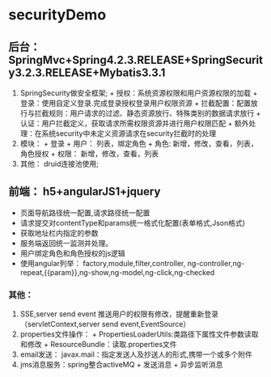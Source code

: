 # securityDemo

## 后台：SpringMvc+Spring4.2.3.RELEASE+SpringSecurity3.2.3.RELEASE+Mybatis3.3.1

   1. SpringSecurity做安全框架;
     + 授权：系统资源权限和用户资源权限的加载
     + 登录：使用自定义登录.完成登录授权登录用户权限资源
     + 拦截配置：配置放行与拦截规则：用户请求的过滤、静态资源放行、特殊类别的数据请求放行
     + 认证：用户拦截定义，获取请求所需权限资源并进行用户权限匹配
     + 额外处理：在系统security中未定义资源请求在security拦截时的处理
   2. 模块：
     + 登录
     + 用户：   列表，绑定角色
     + 角色:    新增，修改，查看，列表，角色授权
     + 权限：   新增，修改，查看，列表
   3. 其他：
        druid连接池使用;


## 前端： h5+angularJS1+jquery
   +  页面导航路径统一配置,请求路径统一配置
   +  请求提交对contentType和params统一格式化配置(表单格式,Json格式)
   +  获取地址栏内指定的参数
   +  服务端返回统一监测并处理。
   +  用户绑定角色和角色授权的js逻辑
   +  使用angular列举：
        factory,module,filter,controller,
        ng-controller,ng-repeat,{{param}},ng-show,ng-model,ng-click,ng-checked

### 其他：
   1. SSE,server send event
        推送用户的权限有修改，提醒重新登录（servletContext,server send event,EventSource）
   2. properties文件操作：
     + PropertiesLoaderUtils:类路径下属性文件参数读取和修改
     + ResourceBundle：读取.properties文件
   3. email发送：
        javax.mail：指定发送人及抄送人的形式,携带一个或多个附件
   4. jms消息服务：spring整合activeMQ
     +  发送消息
     +  异步监听消息
